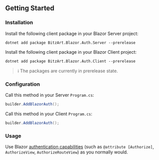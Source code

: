## Getting Started

### Installation

Install the following client package in your Blazor Server project:

```
dotnet add package BitzArt.Blazor.Auth.Server --prerelease
```

Install the following client package in your Blazor Client project:

```
dotnet add package BitzArt.Blazor.Auth.Client --prerelease
```

> ℹ️
> The packages are currently in prerelease state.

### Configuration

Call this method in your Server `Program.cs`:

```csharp
builder.AddBlazorAuth();
```

Call this method in your Client `Program.cs`:

```csharp
builder.AddBlazorAuth();
```

### Usage

Use Blazor [authentication capabilities](](https://learn.microsoft.com/en-us/aspnet/core/blazor/security)) (such as `@attribute [Authorize]`, `AuthorizeView`, `AuthorizeRouteView`) as you normally would.